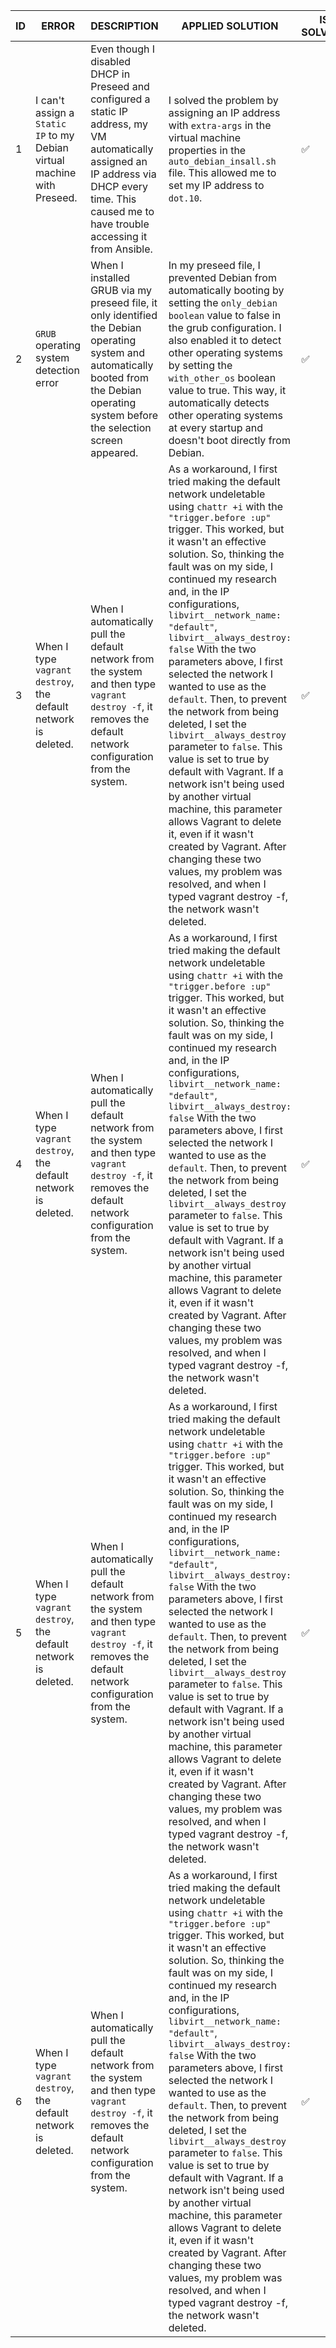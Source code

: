 |ID| ERROR | DESCRIPTION | APPLIED SOLUTION | IS SOLVED? | DATE |
|-------|-------|----------|--------|------|------|
|1|I can't assign a `Static IP` to my Debian virtual machine with Preseed. | Even though I disabled DHCP in Preseed and configured a static IP address, my VM automatically assigned an IP address via DHCP every time. This caused me to have trouble accessing it from Ansible. | I solved the problem by assigning an IP address with `extra-args` in the virtual machine properties in the `auto_debian_insall.sh` file. This allowed me to set my IP address to `dot.10`. | ✅ | 04.07.2025 |
|2|`GRUB` operating system detection error | When I installed GRUB via my preseed file, it only identified the Debian operating system and automatically booted from the Debian operating system before the selection screen appeared. | In my preseed file, I prevented Debian from automatically booting by setting the `only_debian boolean` value to false in the grub configuration. I also enabled it to detect other operating systems by setting the `with_other_os` boolean value to true. This way, it automatically detects other operating systems at every startup and doesn't boot directly from Debian. | ✅ | 04.07.2025 |
|3| When I type `vagrant destroy`, the default network is deleted. | When I automatically pull the default network from the system and then type `vagrant destroy -f`, it removes the default network configuration from the system. | As a workaround, I first tried making the default network undeletable using `chattr +i` with the `"trigger.before :up"` trigger. This worked, but it wasn't an effective solution. So, thinking the fault was on my side, I continued my research and, in the IP configurations, `libvirt__network_name: "default"`, `libvirt__always_destroy: false` With the two parameters above, I first selected the network I wanted to use as the `default`. Then, to prevent the network from being deleted, I set the `libvirt__always_destroy` parameter to `false`. This value is set to true by default with Vagrant. If a network isn't being used by another virtual machine, this parameter allows Vagrant to delete it, even if it wasn't created by Vagrant. After changing these two values, my problem was resolved, and when I typed vagrant destroy -f, the network wasn't deleted. | ✅ | 14.07.2025 |
|4| When I type `vagrant destroy`, the default network is deleted. | When I automatically pull the default network from the system and then type `vagrant destroy -f`, it removes the default network configuration from the system. | As a workaround, I first tried making the default network undeletable using `chattr +i` with the `"trigger.before :up"` trigger. This worked, but it wasn't an effective solution. So, thinking the fault was on my side, I continued my research and, in the IP configurations, `libvirt__network_name: "default"`, `libvirt__always_destroy: false` With the two parameters above, I first selected the network I wanted to use as the `default`. Then, to prevent the network from being deleted, I set the `libvirt__always_destroy` parameter to `false`. This value is set to true by default with Vagrant. If a network isn't being used by another virtual machine, this parameter allows Vagrant to delete it, even if it wasn't created by Vagrant. After changing these two values, my problem was resolved, and when I typed vagrant destroy -f, the network wasn't deleted. | ✅ | 14.07.2025 |
|5| When I type `vagrant destroy`, the default network is deleted. | When I automatically pull the default network from the system and then type `vagrant destroy -f`, it removes the default network configuration from the system. | As a workaround, I first tried making the default network undeletable using `chattr +i` with the `"trigger.before :up"` trigger. This worked, but it wasn't an effective solution. So, thinking the fault was on my side, I continued my research and, in the IP configurations, `libvirt__network_name: "default"`, `libvirt__always_destroy: false` With the two parameters above, I first selected the network I wanted to use as the `default`. Then, to prevent the network from being deleted, I set the `libvirt__always_destroy` parameter to `false`. This value is set to true by default with Vagrant. If a network isn't being used by another virtual machine, this parameter allows Vagrant to delete it, even if it wasn't created by Vagrant. After changing these two values, my problem was resolved, and when I typed vagrant destroy -f, the network wasn't deleted. | ✅ | 14.07.2025 |
|6| When I type `vagrant destroy`, the default network is deleted. | When I automatically pull the default network from the system and then type `vagrant destroy -f`, it removes the default network configuration from the system. | As a workaround, I first tried making the default network undeletable using `chattr +i` with the `"trigger.before :up"` trigger. This worked, but it wasn't an effective solution. So, thinking the fault was on my side, I continued my research and, in the IP configurations, `libvirt__network_name: "default"`, `libvirt__always_destroy: false` With the two parameters above, I first selected the network I wanted to use as the `default`. Then, to prevent the network from being deleted, I set the `libvirt__always_destroy` parameter to `false`. This value is set to true by default with Vagrant. If a network isn't being used by another virtual machine, this parameter allows Vagrant to delete it, even if it wasn't created by Vagrant. After changing these two values, my problem was resolved, and when I typed vagrant destroy -f, the network wasn't deleted. | ✅ | 14.07.2025 |


